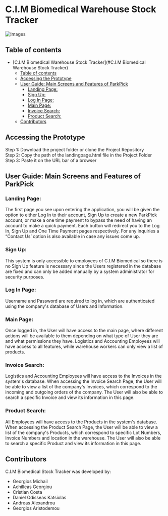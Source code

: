 # C.I.M Biomedical Warehouse Stock Tracker
![Images](https://i.imgur.com/gq738mR.png)

## Table of contents

- [C.I.M Biomedical Warehouse Stock Tracker](#C.I.M Biomedical Warehouse Stock Tracker)
  - [Table of contents](#table-of-contents)
  - [Accessing the Prototype](#accessing-the-prototype)
  - [User Guide: Main Screens and Features of ParkPick](#user-guide-main-screens-and-features-of-parkpick)
    - [Landing Page:](#landing-page)
    - [Sign Up:](#sign-up)
    - [Log In Page:](#log-in-page)
    - [Main Page:](#main-page)
    - [Invoice Search:](#invoice-search)
    - [Product Search:](#product-search)
  - [Contributors](#contributors)

## Accessing the Prototype

Step 1: Download the project folder or clone the Project Repository  
Step 2: Copy the path of the landingpage.html file in the Project Folder <br>
Step 3: Paste it on the URL bar of a browser

## User Guide: Main Screens and Features of ParkPick

### Landing Page:

The first page you see upon entering the application, you will be given the option to either Log In to their account, Sign Up to create a new ParkPick account, or make a one time payment to bypass the need of having an account to make a quick payment. Each button will redirect you to the Log In, Sign Up and One Time Payment pages respectively. For any inquiries a “Contact Us’ option is also available in case any issues come up.

### Sign Up:

This system is only accessible to employees of C.I.M Biomedical so there is no Sign Up feature is necessary since the Users registered in the database are fixed and can only be added manually by a system administrator for security purposes.

### Log In Page:

Username and Password are required to log in, which are authenticated using the company's database of Users and Information.

### Main Page:

Once logged in, the User will have access to the main page, where different actions will be available to them depending on what type of User they are and what permissions they have. Logistics and Accounting Employees will have access to all features, while warehouse workers can only view a list of products.

### Invoice Search:

Logistics and Accounting Employees will have access to the Invoices in the system's database. When accessing the Invoice Search Page, the User will be able to view a list of the company's Invoices, which correspond to the incoming and outgoing orders of the company. The User will also be able to search a specific Invoice and view its information in this page.

### Product Search:

All Employees will have access to the Products in the system's database. When accessing the Product Search Page, the User will be able to view a list of the company's Products, which correspond to specific Lot Numbers, Invoice Numbers and location in the warehouse. The User will also be able to search a specific Product and view its information in this page.

## Contributors

C.I.M Biomedical Stock Tracker was developed by:

- Georgios Michail
- Achilleas Georgiou
- Cristian Costa
- Daniel Odisseas Katsiolas
- Andreas Alexandrou
- Georgios Aristodemou
